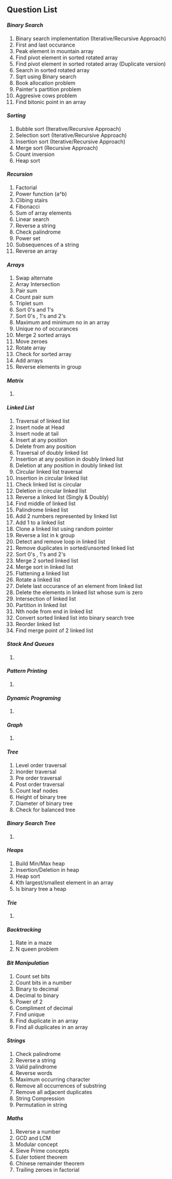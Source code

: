 ## **Question List**

#### **_Binary Search_**

1. Binary search implementation (Iterative/Recursive Approach)
2. First and last occurance
3. Peak element in mountain array
4. Find pivot element in sorted rotated array
5. Find pivot element in sorted rotated array (Duplicate version)
6. Search in sorted rotated array
7. Sqrt using Binary search
8. Book allocation problem
9. Painter's partition problem
10. Aggresive cows problem
11. Find bitonic point in an array

#### **_Sorting_**

1. Bubble sort (Iterative/Recursive Approach)
2. Selection sort (Iterative/Recursive Approach)
3. Insertion sort (Iterative/Recursive Approach)
4. Merge sort (Recursive Approach)
5. Count inversion
6. Heap sort

#### **_Recursion_**

1. Factorial
2. Power function (a^b)
3. Clibing stairs
4. Fibonacci
5. Sum of array elements
6. Linear search
7. Reverse a string
8. Check palindrome
9. Power set
10. Subsequences of a string
11. Reverse an array

#### **_Arrays_**

1. Swap alternate
2. Array Intersection
3. Pair sum
4. Count pair sum
5. Triplet sum
6. Sort 0's and 1's
7. Sort 0's , 1's and 2's
8. Maximum and minimum no in an array
9. Unique no of occurances
10. Merge 2 sorted arrays
11. Move zeroes
12. Rotate array
13. Check for sorted array
14. Add arrays
15. Reverse elements in group

#### **_Matrix_**

1. 

#### **_Linked List_**

1. Traversal of linked list
2. Insert node at Head
3. Insert node at tail
4. Insert at any position
5. Delete from any position
6. Traversal of doubly linked list
7. Insertion at any position in doubly linked list
8. Deletion at any position in doubly linked list
9. Circular linked list traversal
10. Insertion in circular linked list
11. Check linked list is circular
12. Deletion in circular linked list
13. Reverse a linked list (Singly & Doubly)
14. Find middle of linked list
15. Palindrome linked list
16. Add 2 numbers represented by linked list
17. Add 1 to a linked list
18. Clone a linked list using random pointer
19. Reverse a list in k group
20. Detect and remove loop in linked list
21. Remove duplicates in sorted/unsorted linked list
22. Sort 0's , 1's and 2's
23. Merge 2 sorted linked list
24. Merge sort in linked list
25. Flattening a linked list
26. Rotate a linked list
27. Delete last occurance of an element from linked list
28. Delete the elements in linked list whose sum is zero
29. Intersection of linked list
30. Partition in linked list
31. Nth node from end in linked list
32. Convert sorted linked list into binary search tree
33. Reorder linked list
34. Find merge point of 2 linked list

#### **_Stack And Queues_**

1. 

#### **_Pattern Printing_**

1. 

#### **_Dynamic Programing_**

1. 

#### **_Graph_**

1. 

#### **_Tree_**

1. Level order traversal
2. Inorder traversal
3. Pre order traversal
4. Post order traversal
5. Count leaf nodes
6. Height of binary tree
7. Diameter of binary tree
8. Check for balanced tree

#### **_Binary Search Tree_**

1. 

#### **_Heaps_**

1. Build Min/Max heap
2. Insertion/Deletion in heap
3. Heap sort
4. Kth largest/smallest element in an array
5. Is binary tree a heap

#### **_Trie_**

1. 

#### **_Backtracking_**

1. Rate in a maze
2. N queen problem

#### **_Bit Manipulation_**

1. Count set bits
2. Count bits in a number
3. Binary to decimal
4. Decimal to binary
5. Power of 2
6. Compliment of decimal
7. Find unique
8. Find duplicate in an array
9. Find all duplicates in an array

#### **_Strings_**

1. Check palindrome
2. Reverse a string
3. Valid palindrome
4. Reverse words
5. Maximum occurring character
6. Remove all occurrences of substring
7. Remove all adjacent duplicates
8. String Compression
9. Permutation in string

#### **_Maths_**

1. Reverse a number
2. GCD and LCM
3. Modular concept
4. Sieve Prime concepts
5. Euler totient theorem
6. Chinese remainder theorem
7. Trailing zeroes in factorial
